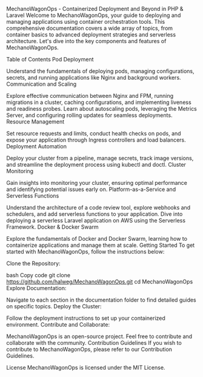 MechanoWagonOps - Containerized Deployment and Beyond in PHP & Laravel
Welcome to MechanoWagonOps, your guide to deploying and managing applications using container orchestration tools. This comprehensive documentation covers a wide array of topics, from container basics to advanced deployment strategies and serverless architecture. 
Let's dive into the key components and features of MechanoWagonOps.

Table of Contents
Pod Deployment

Understand the fundamentals of deploying pods, managing configurations, secrets, and running applications like Nginx and background workers.
Communication and Scaling

Explore effective communication between Nginx and FPM, running migrations in a cluster, caching configurations, and implementing liveness and readiness probes.
Learn about autoscaling pods, leveraging the Metrics Server, and configuring rolling updates for seamless deployments.
Resource Management

Set resource requests and limits, conduct health checks on pods, and expose your application through Ingress controllers and load balancers.
Deployment Automation

Deploy your cluster from a pipeline, manage secrets, track image versions, and streamline the deployment process using kubectl and doctl.
Cluster Monitoring

Gain insights into monitoring your cluster, ensuring optimal performance and identifying potential issues early on.
Platform-as-a-Service and Serverless Functions

Understand the architecture of a code review tool, explore webhooks and schedulers, and add serverless functions to your application.
Dive into deploying a serverless Laravel application on AWS using the Serverless Framework.
Docker & Docker Swarm

Explore the fundamentals of Docker and Docker Swarm, learning how to containerize applications and manage them at scale.
Getting Started
To get started with MechanoWagonOps, follow the instructions below:

Clone the Repository:

bash
Copy code
git clone https://github.com/halweg/MechanoWagonOps.git
cd MechanoWagonOps
Explore Documentation:

Navigate to each section in the documentation folder to find detailed guides on specific topics.
Deploy the Cluster:

Follow the deployment instructions to set up your containerized environment.
Contribute and Collaborate:

MechanoWagonOps is an open-source project. Feel free to contribute and collaborate with the community.
Contribution Guidelines
If you wish to contribute to MechanoWagonOps, please refer to our Contribution Guidelines.

License
MechanoWagonOps is licensed under the MIT License.
